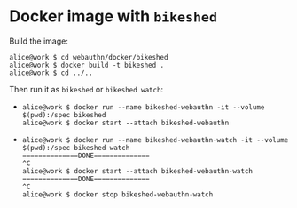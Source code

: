Docker image with `bikeshed`
===

Build the image:

    alice@work $ cd webauthn/docker/bikeshed
    alice@work $ docker build -t bikeshed .
    alice@work $ cd ../..

Then run it as `bikeshed` or `bikeshed watch`:

- ```
  alice@work $ docker run --name bikeshed-webauthn -it --volume $(pwd):/spec bikeshed
  alice@work $ docker start --attach bikeshed-webauthn
  ```

- ```
  alice@work $ docker run --name bikeshed-webauthn-watch -it --volume $(pwd):/spec bikeshed watch
  ==============DONE==============
  ^C
  alice@work $ docker start --attach bikeshed-webauthn-watch
  ==============DONE==============
  ^C
  alice@work $ docker stop bikeshed-webauthn-watch
  ```
